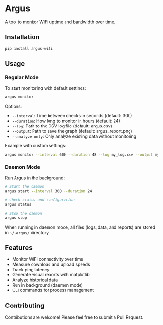 # Argus

A tool to monitor WiFi uptime and bandwidth over time.

## Installation

```bash
pip install argus-wifi
```

## Usage

### Regular Mode

To start monitoring with default settings:

```bash
argus monitor
```

Options:

- `--interval`: Time between checks in seconds (default: 300)
- `--duration`: How long to monitor in hours (default: 24)
- `--log`: Path to the CSV log file (default: argus.csv)
- `--output`: Path to save the graph (default: argus_report.png)
- `--analyze-only`: Only analyze existing data without monitoring

Example with custom settings:

```bash
argus monitor --interval 600 --duration 48 --log my_log.csv --output my_report.png
```

### Daemon Mode

Run Argus in the background:

```bash
# Start the daemon
argus start --interval 300 --duration 24

# Check status and configuration
argus status

# Stop the daemon
argus stop
```

When running in daemon mode, all files (logs, data, and reports) are stored in `~/.argus/` directory.

## Features

- Monitor WiFi connectivity over time
- Measure download and upload speeds
- Track ping latency
- Generate visual reports with matplotlib
- Analyze historical data
- Run in background (daemon mode)
- CLI commands for process management

## Contributing

Contributions are welcome! Please feel free to submit a Pull Request.
